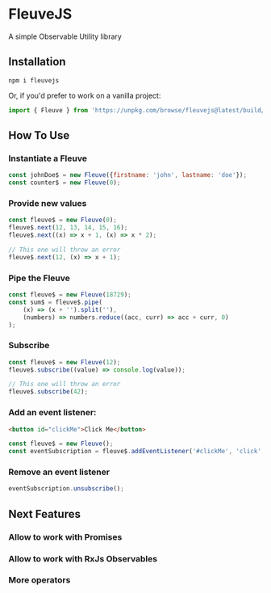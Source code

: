# FleuveJS

A simple Observable Utility library

## Installation
`npm i fleuvejs`

Or, if you'd prefer to work on a vanilla project:

```js
import { Fleuve } from 'https://unpkg.com/browse/fleuvejs@latest/build/index.js';
```

## How To Use

### Instantiate a Fleuve
```js
const johnDoe$ = new Fleuve({firstname: 'john', lastname: 'doe'});
const counter$ = new Fleuve(0);
```

### Provide new values
```js
const fleuve$ = new Fleuve(0);
fleuve$.next(12, 13, 14, 15, 16);
fleuve$.next((x) => x + 1, (x) => x * 2);

// This one will throw an error
fleuve$.next(12, (x) => x + 1);
```

### Pipe the Fleuve
```js
const fleuve$ = new Fleuve(18729);
const sum$ = fleuve$.pipe(
    (x) => (x + '').split(''), 
    (numbers) => numbers.reduce((acc, curr) => acc + curr, 0)
);
```

### Subscribe
```js
const fleuve$ = new Fleuve(12);
fleuve$.subscribe((value) => console.log(value));

// This one will throw an error
fleuve$.subscribe(42);

```
### Add an event listener:

```html
<button id="clickMe">Click Me</button>
```

```js
const fleuve$ = new Fleuve();
const eventSubscription = fleuve$.addEventListener('#clickMe', 'click', (x, event) => console.log(x, event))
```

### Remove an event listener
```js
eventSubscription.unsubscribe();
```

## Next Features
### Allow to work with Promises
### Allow to work with RxJs Observables
### More operators
